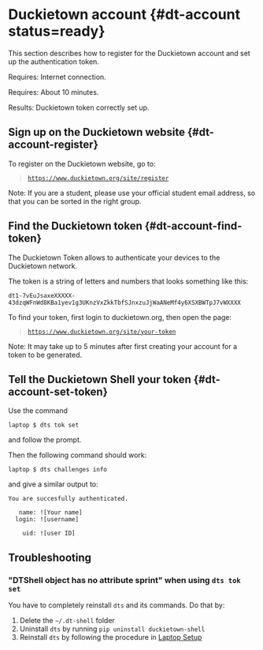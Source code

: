 # Duckietown account {#dt-account status=ready}

This section describes how to register for the Duckietown account
and set up the authentication token.

<div class='requirements' markdown='1'>

Requires: Internet connection.

Requires: About 10 minutes.

Results: Duckietown token correctly set up.

</div>


## Sign up on the Duckietown website {#dt-account-register}

To register on the Duckietown website, go to:

> [`https://www.duckietown.org/site/register`](https://www.duckietown.org/site/register)


Note: If you are a student, please use your official student email address, so that you can be sorted in the right group.


## Find the Duckietown token {#dt-account-find-token}

The Duckietown Token allows to authenticate your devices to the Duckietown network.

The token is a string of letters and numbers that looks something like this:

    dt1-7vEuJsaxeXXXXX-43dzqWFnWd8KBa1yev1g3UKnzVxZkkTbfSJnxzuJjWaANeMf4y6XSXBWTpJ7vWXXXX

To find your token, first login to duckietown.org, then open the page:

> [`https://www.duckietown.org/site/your-token`](https://www.duckietown.org/site/your-token)

Note: It may take up to 5 minutes after first creating your account for a token to be generated.


## Tell the Duckietown Shell your token {#dt-account-set-token}

Use the command

    laptop $ dts tok set

and follow the prompt.


Then the following command should work:

    laptop $ dts challenges info

and give a similar output to:

    You are succesfully authenticated.

       name: ![Your name]
      login: ![username]

        uid: ![user ID]

## Troubleshooting

### "DTShell object has no attribute sprint" when using `dts tok set`

You have to completely reinstall `dts` and its commands. Do that by:

1. Delete the `~/.dt-shell` folder
2. Uninstall `dts` by running `pip uninstall duckietown-shell`
3. Reinstall `dts` by following the procedure in [Laptop Setup](#laptop-setup)